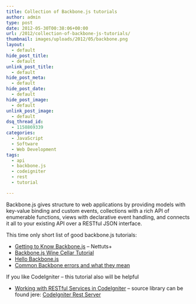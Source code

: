 ```yaml
---
title: Collection of Backbone.js tutorials
author: admin
type: post
date: 2012-05-30T00:38:06+00:00
url: /2012/collection-of-backbone-js-tutorials/
thumbnail: images/uploads/2012/05/backbone.png
layout:
  - default
hide_post_title:
  - default
unlink_post_title:
  - default
hide_post_meta:
  - default
hide_post_date:
  - default
hide_post_image:
  - default
unlink_post_image:
  - default
dsq_thread_id:
  - 1158869339
categories:
  - JavaScript
  - Software
  - Web Development
tags:
  - api
  - backbone.js
  - codeigniter
  - rest
  - tutorial

---
```

Backbone.js gives structure to web applications by providing models with key-value binding and custom events, collections with a rich API of enumerable functions, views with declarative event handling, and connects it all to your existing API over a RESTful JSON interface.

<!--more-->

This time only short list of good backbone.js tutorials:

  * <a href="http://net.tutsplus.com/sessions/build-a-contacts-manager-using-backbone-js/" target="_blank">Getting to Know Backbone.js</a> &#8211; Nettuts+
  * <a href="http://coenraets.org/blog/2011/12/backbone-js-wine-cellar-tutorial-part-1-getting-started/" target="_blank">Backbone.js Wine Cellar Tutorial</a>
  * <a href="http://arturadib.com/hello-backbonejs" target="_blank">Hello Backbone.js</a>
  * <a href="http://readystate4.com/2011/10/22/common-backbone-errors-and-what-they-mean/" target="_blank">Common Backbone errors and what they mean</a>

If you like CodeIgniter &#8211; this tutorial also will be helpful

  * <a href="http://net.tutsplus.com/tutorials/php/working-with-restful-services-in-codeigniter-2/" target="_blank">Working with RESTful Services in CodeIgniter</a> &#8211; source library can be found jere: <a href="https://github.com/philsturgeon/codeigniter-restserver#readme" target="_blank">CodeIgniter Rest Server</a>